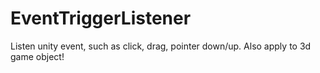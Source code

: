 # EventTriggerListener
Listen unity event, such as click, drag, pointer down/up. Also apply to 3d game object!
